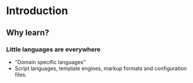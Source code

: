 # Introduction

## Why learn?

### Little languages are everywhere

- "Domain specific languages"
- Script languages, template engines, markup formats and configuration files.
